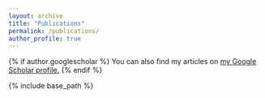 ```yaml
---
layout: archive
title: "Publications"
permalink: /publications/
author_profile: true
---
```


{% if author.googlescholar %}
  You can also find my articles on <u><a href="{{author.googlescholar}}">my Google Scholar profile</a>.</u>
{% endif %}

{% include base_path %}

<!-- {% for post in site.publications reversed %}
  {% include archive-single.html %}
{% endfor %} -->
<script src="https://bibbase.org/show?bib=https://giannilin.github.io/publications/ListaPubblicazioni.bib&jsonp=1&theme=simple&authorFirst=1&owner='Lin, J'"></script>